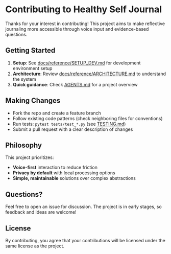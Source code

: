 # Contributing to Healthy Self Journal

Thanks for your interest in contributing! This project aims to make reflective journaling more accessible through voice input and evidence-based questions.

## Getting Started

1. **Setup**: See [docs/reference/SETUP_DEV.md](docs/reference/SETUP_DEV.md) for development environment setup
2. **Architecture**: Review [docs/reference/ARCHITECTURE.md](docs/reference/ARCHITECTURE.md) to understand the system
3. **Quick guidance**: Check [AGENTS.md](AGENTS.md) for a project overview

## Making Changes

- Fork the repo and create a feature branch
- Follow existing code patterns (check neighboring files for conventions)
- Run tests: `pytest tests/test_*.py` (see [TESTING.md](TESTING.md))
- Submit a pull request with a clear description of changes

## Philosophy

This project prioritizes:
- **Voice-first** interaction to reduce friction
- **Privacy by default** with local processing options
- **Simple, maintainable** solutions over complex abstractions

## Questions?

Feel free to open an issue for discussion. The project is in early stages, so feedback and ideas are welcome!

## License

By contributing, you agree that your contributions will be licensed under the same license as the project.